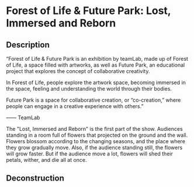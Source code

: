 # Forest of Life & Future Park: Lost, Immersed and Reborn
## Description

“Forest of Life & Future Park is an exhibition by teamLab, made up of Forest of Life, a space filled with artworks, as well as Future Park, an educational project that explores the concept of collaborative creativity.

In Forest of Life, people explore the artwork space, becoming immersed in the space, feeling and understanding the world through their bodies.

Future Park is a space for collaborative creation, or “co-creation,” where people can engage in a creative experience with others.”

—— TeamLab

The "Lost, Immersed and Reborn" is the first part of the show. Audiences standing in a room full of flowers that projected on the ground and the wall. Flowers blossom according to the changing seasons, and the place where they grow gradually move. Also, if the audience standing still, the flowers will grow faster. But if the audience move a lot, flowers will shed their petals, wither, and die all at once.

## Deconstruction
